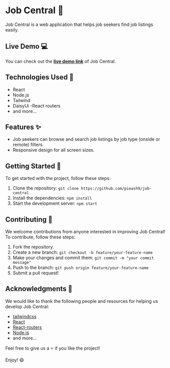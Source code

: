 # Job Central :briefcase: 

Job Central is a web application that helps job seekers find job listings easily.

## Live Demo :computer:

You can check out the **[live demo link](https://flourishing-moonbeam-d62fb7.netlify.app/applied_jobs)** of Job Central.

## Technologies Used :rocket:

- React
- Node.js
- Tailwind
- DaisyUi
-React routers
- and more...

## Features :sparkles:

- Job seekers can browse and search job listings by job type (onside or remote) filters.
- Responsive design for all screen sizes.

## Getting Started :rocket:

To get started with the project, follow these steps:

1. Clone the repository: `git clone https://github.com/pieash9/job-central`
2. Install the dependencies: `npm install`
3. Start the development server: `npm start`

## Contributing :muscle:

We welcome contributions from anyone interested in improving Job Central! To contribute, follow these steps:

1. Fork the repository.
2. Create a new branch: `git checkout -b feature/your-feature-name`
3. Make your changes and commit them: `git commit -m "your commit message"`
4. Push to the branch: `git push origin feature/your-feature-name`
5. Submit a pull request!



## Acknowledgments :pray:

We would like to thank the following people and resources for helping us develop Job Central:

- [tailwindcss](https://tailwindcss.com/)
- [React](https://reactjs.org/)
- [React-routers](https://reactrouter.com/en/main)
- [Node.js](https://nodejs.org/)
- and more...

Feel free to give us a :star: if you like the project!

Enjoy! :smile:
